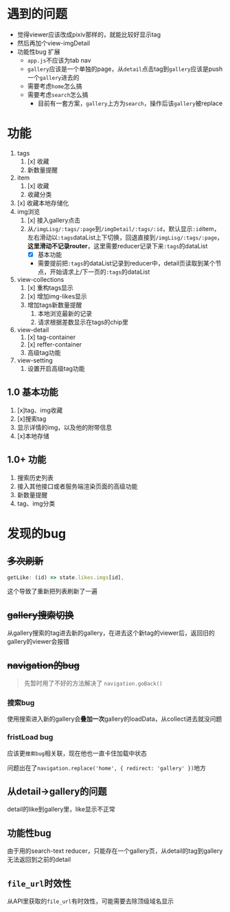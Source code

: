 # 遇到的问题
- 觉得viewer应该改成pixiv那样的，就能比较好显示tag
- 然后再加个view-imgDetail
- 功能性bug 扩展
  - `app.js`不应该为tab nav
  - `gallery`应该是一个单独的page，从`detail`点击tag到`gallery`应该是push一个`gallery`进去的
  - 需要考虑`home`怎么搞
  - 需要考虑`search`怎么搞
    - 目前有一套方案，`gallery`上方为`search`，操作后该`gallery`被replace
# 功能

1. tags
   1. [x] 收藏
   2. 新数量提醒
2. item
   1. [x] 收藏
   2. 收藏分类
3. [x] 收藏本地存储化
4. img浏览
   1. [x] 接入gallery点击
   2. 从`/imgLisg/:tags/:page`到`/imgDetail/:tags/:id`，默认显示`:id`item，左右滑动以`:tags`dataList上下切换，回退直接到`/imgLisg/:tags/:page`，**这里滑动不记录router**，这里需要reducer记录下来`:tags`的dataList
      - [x] 基本功能
      - 需要提前把`:tags`的dataList记录到reducer中，detail页读取到某个节点，开始请求上/下一页的`:tags`的dataList
5. view-collections
   1. [x] 重构tags显示
   2. [x] 增加img-likes显示
   3. 增加tags新数量提醒
      1. 本地浏览最新的记录
      2. 请求根据差数显示在tags的chip里
6. view-detail
   1. [x] tag-container
   2. [x] reffer-container
   3. 高级tag功能
7. view-setting
   1. 设置开启高级tag功能

## 1.0 基本功能
1. [x]tag、img收藏
2. [x]搜索tag
3. 显示详情的img，以及他的附带信息
4. [x]本地存储

## 1.0+ 功能
1. 搜索历史列表
2. 接入其他接口或者服务端渲染页面的高级功能
3. 新数量提醒
4. tag、img分类
# 发现的bug
## ~~多次刷新~~
```js
getLike: (id) => state.likes.imgs[id],
```
这个导致了重新把列表刷新了一遍

## ~~gallery搜索切换~~
从gallery搜索的tag进去新的gallery，在进去这个新tag的viewer后，返回旧的gallery的viewer会报错

## ~~navigation的bug~~
> 先暂时用了不好的方法解决了
> `navigation.goBack()`

### 搜索bug
使用搜索进入新的gallery会**叠加一次**gallery的loadData，从collect进去就没问题

### fristLoad bug
应该更`搜索bug`相关联，现在他也一直卡住加载中状态

问题出在了`navigation.replace('home', { redirect: 'gallery' })`地方

## 从detail->gallery的问题
detail的like到gallery里，like显示不正常

## 功能性bug
由于用的search-text reducer，只能存在一个gallery页，从detail的tag到gallery无法返回到之前的detail

## `file_url`时效性
从API里获取的`file_url`有时效性，可能需要去除顶级域名显示